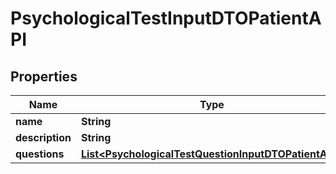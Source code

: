 

# PsychologicalTestInputDTOPatientAPI


## Properties

| Name | Type | Description | Notes |
|------------ | ------------- | ------------- | -------------|
|**name** | **String** |  |  [optional] |
|**description** | **String** |  |  [optional] |
|**questions** | [**List&lt;PsychologicalTestQuestionInputDTOPatientAPI&gt;**](PsychologicalTestQuestionInputDTOPatientAPI.md) |  |  [optional] |



